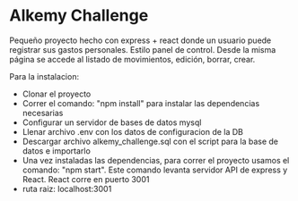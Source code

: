 <h1>Alkemy Challenge</h1>
<p>Pequeño proyecto hecho con express + react donde un usuario puede registrar sus gastos personales. Estilo panel de control. Desde la misma página se accede al listado de movimientos, edición, borrar, crear.</p>
<p>Para la instalacion:</p>
<ul>
<li>Clonar el proyecto</li>
<li>Correr el comando: "npm install" para instalar las dependencias necesarias</li>
<li>Configurar un servidor de bases de datos mysql</li>
<li>Llenar archivo .env con los datos de configuracion de la DB</li>
<li>Descargar archivo alkemy_challenge.sql con el script para la base de datos e importarlo</li>
<li>Una vez instaladas las dependencias, para correr el proyecto usamos el comando: "npm start". Este comando levanta servidor API de express y React. React corre en puerto 3001</li>
<li>ruta raiz: localhost:3001</li>
</ul>